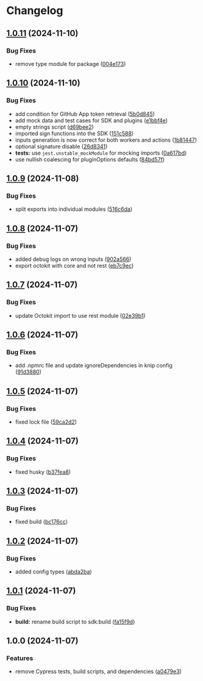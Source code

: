 # Changelog

## [1.0.11](https://github.com/ubiquity-os/plugin-sdk/compare/v1.0.10...v1.0.11) (2024-11-10)


### Bug Fixes

* remove type module for package ([004e173](https://github.com/ubiquity-os/plugin-sdk/commit/004e1735a6c98d7bb015ac649bb2bbb57890f48f))

## [1.0.10](https://github.com/ubiquity-os/plugin-sdk/compare/v1.0.9...v1.0.10) (2024-11-10)


### Bug Fixes

* add condition for GitHub App token retrieval ([5b0d845](https://github.com/ubiquity-os/plugin-sdk/commit/5b0d845e834bb41386c8aecb4fc9ddb2156accf4))
* add mock data and test cases for SDK and plugins ([e1bbf4e](https://github.com/ubiquity-os/plugin-sdk/commit/e1bbf4ec4a5c7d883ff546b53c42ab5f4bcc55cd))
* empty strings script ([d69bee2](https://github.com/ubiquity-os/plugin-sdk/commit/d69bee2825e47555724b63205f9c996abfa528e1))
* imported sign functions into the SDK ([151c588](https://github.com/ubiquity-os/plugin-sdk/commit/151c588527330300a404f177ff083da23659262c))
* inputs generation is now correct for both workers and actions ([1b81447](https://github.com/ubiquity-os/plugin-sdk/commit/1b814477f45dbc52357d47a03d0aae339d1a1a3e))
* optional signature disable ([26d8341](https://github.com/ubiquity-os/plugin-sdk/commit/26d834175ab9f1bda15a6c0c132f0b61e181fe3b))
* **tests:** use `jest.unstable_mockModule` for mocking imports ([0a617bd](https://github.com/ubiquity-os/plugin-sdk/commit/0a617bd77d0c02f49519ac8d9cd7f417ad294e9b))
* use nullish coalescing for pluginOptions defaults ([84bd57f](https://github.com/ubiquity-os/plugin-sdk/commit/84bd57f23c14eff70d4f732368077907949f0565))

## [1.0.9](https://github.com/ubiquity-os/plugin-sdk/compare/v1.0.8...v1.0.9) (2024-11-08)


### Bug Fixes

* split exports into individual modules ([516c6da](https://github.com/ubiquity-os/plugin-sdk/commit/516c6da87588b2e527b432e326860e2c4a7205a3))

## [1.0.8](https://github.com/ubiquity-os/plugin-sdk/compare/v1.0.7...v1.0.8) (2024-11-07)


### Bug Fixes

* added debug logs on wrong inputs ([902a566](https://github.com/ubiquity-os/plugin-sdk/commit/902a5662676f40ecf810cbe6b23288444af8f8b5))
* export octokit with core and not rest ([eb7c9ec](https://github.com/ubiquity-os/plugin-sdk/commit/eb7c9ec93395d3a664fa0fbc73742590224524e5))

## [1.0.7](https://github.com/ubiquity-os/plugin-sdk/compare/v1.0.6...v1.0.7) (2024-11-07)


### Bug Fixes

* update Octokit import to use rest module ([02e39b1](https://github.com/ubiquity-os/plugin-sdk/commit/02e39b1bad762cf251076118df145d8f3f2d655d))

## [1.0.6](https://github.com/ubiquity-os/plugin-sdk/compare/v1.0.5...v1.0.6) (2024-11-07)


### Bug Fixes

* add .npmrc file and update ignoreDependencies in knip config ([91d3880](https://github.com/ubiquity-os/plugin-sdk/commit/91d3880f454d12ae0c9462c1184b4ef5d9db762f))

## [1.0.5](https://github.com/ubiquity-os/plugin-sdk/compare/v1.0.4...v1.0.5) (2024-11-07)


### Bug Fixes

* fixed lock file ([59ca2d2](https://github.com/ubiquity-os/plugin-sdk/commit/59ca2d26eae008e1927e672d6dbfcb40e4c67253))

## [1.0.4](https://github.com/ubiquity-os/plugin-sdk/compare/v1.0.3...v1.0.4) (2024-11-07)


### Bug Fixes

* fixed husky ([b37fea8](https://github.com/ubiquity-os/plugin-sdk/commit/b37fea8297db1f776d0911fa2fea6591d7958a94))

## [1.0.3](https://github.com/ubiquity-os/plugin-sdk/compare/v1.0.2...v1.0.3) (2024-11-07)


### Bug Fixes

* fixed build ([bc176cc](https://github.com/ubiquity-os/plugin-sdk/commit/bc176cca7ee1b6ca98fe756305198d3d3658cc1b))

## [1.0.2](https://github.com/ubiquity-os/plugin-sdk/compare/v1.0.1...v1.0.2) (2024-11-07)


### Bug Fixes

* added config types ([abda2ba](https://github.com/ubiquity-os/plugin-sdk/commit/abda2ba9863d425d108854d67e3635b5556f362b))

## [1.0.1](https://github.com/ubiquity-os/plugin-sdk/compare/v1.0.0...v1.0.1) (2024-11-07)


### Bug Fixes

* **build:** rename build script to sdk:build ([fa15f9d](https://github.com/ubiquity-os/plugin-sdk/commit/fa15f9dfa046217f108d351d691a9095d51ef7c2))

## 1.0.0 (2024-11-07)


### Features

* remove Cypress tests, build scripts, and dependencies ([a0479e3](https://github.com/ubiquity-os/plugin-sdk/commit/a0479e373120b22d30b28510542904b7e4907807))
